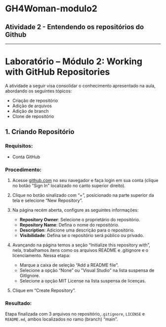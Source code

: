 # GH4Woman-modulo2
## Atividade 2 - Entendendo os repositórios do Github 
<hr/>

# Laboratório – Módulo 2: Working with GitHub Repositories

A atividade a seguir visa consolidar o conhecimento apresentado na aula, abordando os seguintes tópicos:

- Criação de repositório
- Adição de arquivos
- Adição de branch
- Clone de repositório

## 1. Criando Repositório

### Requisitos:
- Conta GitHub

### Procedimento:

1. Acesse [github.com](https://github.com) no seu navegador e faça login em sua conta (clique no botão “Sign In” localizado no canto superior direito).

2. Clique no botão sinalizado com “+”, posicionado na parte superior da tela e selecione “New Repository”.

3. Na página recém aberta, configure as seguintes informações:
   - **Repository Owner**: Selecione o proprietário do repositório.
   - **Repository Name**: Defina o nome do repositório.
   - **Description**: Adicione uma descrição para o repositório.
   - **Visibilidade**: Defina se o repositório será público ou privado.

4. Avançando na página temos a seção “Initialize this repository with”, nela, trabalhamos itens como os arquivos README e .gitignore e o licenciamento. Nessa etapa:
   - Marque a caixa de seleção “Add a README file”.
   - Selecione a opção “None” ou "Visual Studio" na lista suspensa de GitIgnore.
   - Selecione a opção MIT License na lista suspensa de licenças.

5. Clique em “Create Repository”.

### Resultado:

Etapa finalizada com 3 arquivos no repositório,`.gitignore`,  `LICENSE` e `README.md`, ambos localizados no ramo (branch) “main”.

